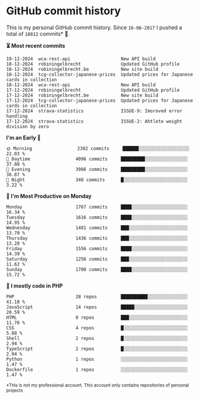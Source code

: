 # GitHub commit history
This is my personal GitHub commit history. Since <!--START_SECTION:first-commit-date-->`16-06-2017`<!--END_SECTION:first-commit-date--> I pushed a total of <!--START_SECTION:total-commit-count-->`10812`<!--END_SECTION:total-commit-count--> commits* 🎉.

<!--START_SECTION:most-recent-commits-->
**⏳ Most recent commits**
                                        
```text
19-12-2024  wca-rest-api                   New API build
18-12-2024  robiningelbrecht               Updated GitHub profile
18-12-2024  robiningelbrecht.be            New site build
18-12-2024  tcg-collector-japanese-prices  Updated prices for Japanese cards in collection
18-12-2024  wca-rest-api                   New API build
17-12-2024  robiningelbrecht               Updated GitHub profile
17-12-2024  robiningelbrecht.be            New site build
17-12-2024  tcg-collector-japanese-prices  Updated prices for Japanese cards in collection
17-12-2024  strava-statistics              ISSUE-9: Imoroved error handling
17-12-2024  strava-statistics              ISSUE-2: Ahtlete weight division by zero
```
<!--END_SECTION:most-recent-commits-->  

<!--START_SECTION:commits-per-day-time-->
**I&#039;m an Early 🐤**

```text
🌞 Morning                 2382 commits     ██████░░░░░░░░░░░░░░░░░░░   22.03 %
🌆 Daytime                 4096 commits     █████████░░░░░░░░░░░░░░░░   37.88 %
🌃 Evening                 3986 commits     █████████░░░░░░░░░░░░░░░░   36.87 %
🌙 Night                   348 commits      █░░░░░░░░░░░░░░░░░░░░░░░░   3.22 %
```
<!--END_SECTION:commits-per-day-time-->  

<!--START_SECTION:commits-per-weekday-->
**📅 I&#039;m Most Productive on Monday**

```text
Monday                    1767 commits     ████░░░░░░░░░░░░░░░░░░░░░   16.34 %
Tuesday                   1616 commits     ████░░░░░░░░░░░░░░░░░░░░░   14.95 %
Wednesday                 1481 commits     ███░░░░░░░░░░░░░░░░░░░░░░   13.70 %
Thursday                  1436 commits     ███░░░░░░░░░░░░░░░░░░░░░░   13.28 %
Friday                    1556 commits     ████░░░░░░░░░░░░░░░░░░░░░   14.39 %
Saturday                  1256 commits     ███░░░░░░░░░░░░░░░░░░░░░░   11.62 %
Sunday                    1700 commits     ████░░░░░░░░░░░░░░░░░░░░░   15.72 %
```
<!--END_SECTION:commits-per-weekday-->  

<!--START_SECTION:repos-per-language-->
**💬 I mostly code in PHP**

```text
PHP                       28 repos         ██████████░░░░░░░░░░░░░░░   41.18 %
JavaScript                14 repos         █████░░░░░░░░░░░░░░░░░░░░   20.59 %
HTML                      8 repos          ███░░░░░░░░░░░░░░░░░░░░░░   11.76 %
CSS                       4 repos          █░░░░░░░░░░░░░░░░░░░░░░░░   5.88 %
Shell                     2 repos          █░░░░░░░░░░░░░░░░░░░░░░░░   2.94 %
TypeScript                2 repos          █░░░░░░░░░░░░░░░░░░░░░░░░   2.94 %
Python                    1 repos          ░░░░░░░░░░░░░░░░░░░░░░░░░   1.47 %
Dockerfile                1 repos          ░░░░░░░░░░░░░░░░░░░░░░░░░   1.47 %
```
<!--END_SECTION:repos-per-language-->  

<sub>*This is not my professional account. This account only contains repositories of personal projects</sub>
